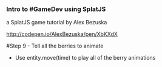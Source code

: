 ### Intro to #GameDev using SplatJS
a SplatJS game tutorial by Alex Bezuska

http://codepen.io/AlexBezuska/pen/XbKXdX

#Step 9 - Tell all the berries to animate

- Use entity.move(time) to play all of the berry animations



